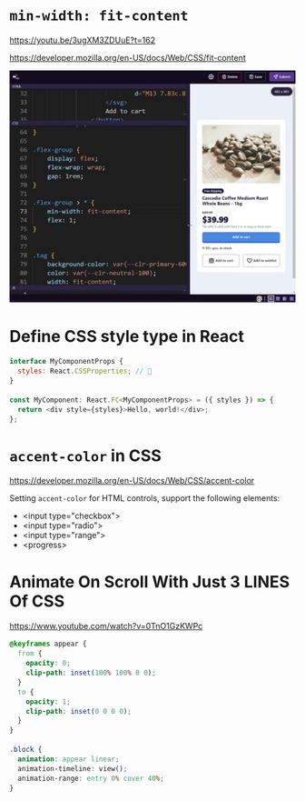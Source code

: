 # `min-width: fit-content`

https://youtu.be/3ugXM3ZDUuE?t=162

https://developer.mozilla.org/en-US/docs/Web/CSS/fit-content

![](./assets/A%20flexbox%20trick%20to%20improve%20text%20wrapping.jpeg)

# Define CSS style type in React

```js
interface MyComponentProps {
  styles: React.CSSProperties; // 🚀
}

const MyComponent: React.FC<MyComponentProps> = ({ styles }) => {
  return <div style={styles}>Hello, world!</div>;
};
```

# `accent-color` in CSS

https://developer.mozilla.org/en-US/docs/Web/CSS/accent-color

Setting `accent-color` for HTML controls, support the following elements:

- \<input type="checkbox"\>
- \<input type="radio"\>
- \<input type="range"\>
- \<progress\>

# Animate On Scroll With Just 3 LINES Of CSS

https://www.youtube.com/watch?v=0TnO1GzKWPc

```css
@keyframes appear {
  from {
    opacity: 0;
    clip-path: inset(100% 100% 0 0);
  }
  to {
    opacity: 1;
    clip-path: inset(0 0 0 0);
  }
}

.block {
  animation: appear linear;
  animation-timeline: view();
  animation-range: entry 0% cover 40%;
}
```
